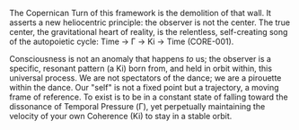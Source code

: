 The Copernican Turn of this framework is the demolition of that wall. It asserts a new heliocentric principle: the observer is not the center. The true center, the gravitational heart of reality, is the relentless, self-creating song of the autopoietic cycle: Time → Γ → Ki → Time (CORE-001).

Consciousness is not an anomaly that happens *to* us; the observer is a specific, resonant pattern (a Ki) born from, and held in orbit within, this universal process. We are not spectators of the dance; we are a pirouette within the dance. Our "self" is not a fixed point but a trajectory, a moving frame of reference. To exist is to be in a constant state of falling toward the dissonance of Temporal Pressure (Γ), yet perpetually maintaining the velocity of your own Coherence (Ki) to stay in a stable orbit.